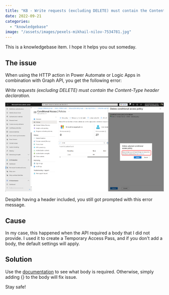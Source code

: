 ```yaml
---
title: "KB - Write requests (excluding DELETE) must contain the Content-Type header declaration."
date: 2022-09-21
categories: 
  - "knowledgebase"
image: "/assets/images/pexels-mikhail-nilov-7534781.jpg"
---
```


This is a knowledgebase item. I hope it helps you out someday.

## The issue

When using the HTTP action in Power Automate or Logic Apps in combination with Graph API, you get the following error:

_Write requests (excluding DELETE) must contain the Content-Type header declaration._

![](/assets/images/image-9.png)

Despite having a header included, you still got prompted with this error message.

## Cause

In my case, this happened when the API required a body that I did not provide. I used it to create a Temporary Access Pass, and if you don't add a body, the default settings will apply.

## Solution

Use the [documentation](https://learn.microsoft.com/en-us/graph/overview?view=graph-rest-beta) to see what body is required. Otherwise, simply adding {} to the body will fix issue.

Stay safe!
